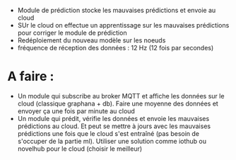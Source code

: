 -   Module de prédiction stocke les mauvaises prédictions et envoie au cloud
-   SUr le cloud on effectue un apprentissage sur les mauvaises prédictions pour corriger le module de prédiction
-   Redéploiement du nouveau modèle sur les noeuds
-   fréquence de réception des données : 12 Hz (12 fois par secondes)

# A faire :

-   Un module qui subscribe au broker MQTT et affiche les données sur le cloud (classique graphana + db). Faire une moyenne des données et envoyer ça une fois par minute au cloud
-   Un module qui prédit, vérifie les données et envoie les mauvaises prédictions au cloud. Et peut se mettre à jours avec les mauvaises prédictions une fois que le cloud s'est entraîné (pas besoin de s'occuper de la partie ml). Utiliser une solution comme iothub ou novelhub pour le cloud (choisir le meilleur)
